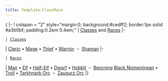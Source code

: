 ```yaml
---
title: Template:ClassRace
---
```


{ \|- ! colspan = "2" style="margin:0; background:#cedff2; border:1px
solid \#a3b0bf; padding:0.2em 0.4em;" \| [Classes](Class "wikilink") and
[Races](Race "wikilink") \|-

`| `[`Classes`](Class "wikilink")

\| [Cleric](Cleric "wikilink") • [Mage](Mage "wikilink") •
[Thief](Thief "wikilink") • [Warrior](Warrior "wikilink")  – 
[Shaman](Shaman "wikilink") \|-

`| `[`Races`](Race "wikilink")

\| [Man](Man "wikilink") • [Elf](Elf "wikilink") •
[Half-Elf](Half-Elf "wikilink") • [Dwarf](Dwarf "wikilink") •
[Hobbit](Hobbit "wikilink")  –  [Beorning](Beorning "wikilink") [Black
Númenórean](Black_Númenórean "wikilink") • [Troll](Troll "wikilink") •
[Tarkhnarb Orc](Tarkhnarb_Orc "wikilink")  –  [Zaugurz
Orc](Zaugurz_Orc "wikilink") \|} <noinclude> </noinclude>

<noinclude> </noinclude>

[](Category:Navigation_Templates "wikilink")
[](Category:Templates "wikilink")